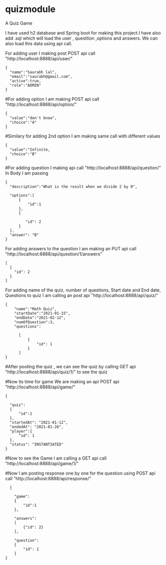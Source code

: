 # quizmodule
A Quiz Game 

I have used h2 database and Spring boot for making this project.I have also add .sql which will load the user , questtion ,options and answers. We can also load 
this data using api call.

 For adding user I making post POST api call "http://localhost:8888/api/user/"

    {
      "name":"Saurabh lal",
      "email":"saurabh@gmail.com",
      "active":true,
      "role":"ADMIN"
    }

#For adding option I am making POST api call "http://localhost:8888/api/option/"

    {
      "value":"don't know",
      "choice":"A"    
    }
    
#Similary for adding 2nd option I am making same call with different values
 
    {
      "value":"Infinite,
      "choice":"B"    
    }


#For adding question I making api call "http://localhost:8888/api/question/"
In Body I am passing

    {
      "description":"What is the result when we divide 2 by 0",
    
      "options":[
          {
              "id":1
          },
          {

             "id": 2
          }
      ],
      "answer": "B"
    }
For adding answers to the question I am making an PUT api call "http://localhost:8888/api/question/1/answers"

    [
      {
        "id": 2
      }
    ]

For adding name of the quiz, number of questions, Start date and End date, Questions to quiz I am calling an post api  "http://localhost:8888/api/quiz/" 
   
    {
        "name":"Math Quiz",
        "startDate":"2021-01-15",
        "endDate":"2021-02-12",
        "numOfQuestion":3,
        "questions":
        
          [
              {
                  "id": 1 
              } 
          ]
    }

#After posting the quiz , we can see the quiz by calling GET api "http://localhost:8888/api/quiz/1/" to see the quiz

#Now its time for game We are making an api POST api "http://localhost:8888/api/game/"

    {
  
      "quiz":
      {
          "id":1
      },
      "startedAt": "2021-01-12",
      "endedAt": "2021-01-26",
      "player":{
          "id": 1
      },
      "status": "INSTANTIATED"
    }


#Now to see the Game I am calling a GET api call "http://localhost:8888/api/game/1/"

#Now I am posting response one by one for the question using  POST api call "http://localhost:8888/api/response/"

      {
    
        "game": 
        {
            "id":1
        },
        
        "answers": 
        [
            {"id": 2}
        ],
        
        "question": 
        {
            "id": 1
        }
    }
    












